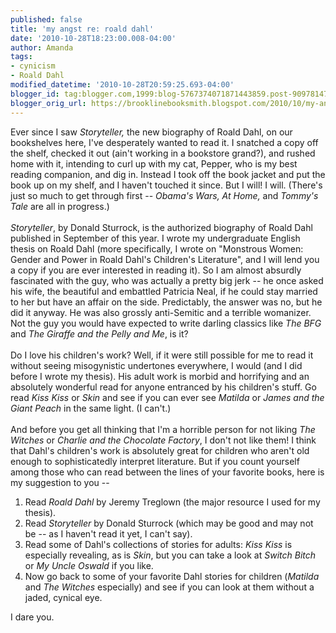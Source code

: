 ```yaml
---
published: false
title: 'my angst re: roald dahl'
date: '2010-10-28T18:23:00.008-04:00'
author: Amanda
tags:
- cynicism
- Roald Dahl
modified_datetime: '2010-10-28T20:59:25.693-04:00'
blogger_id: tag:blogger.com,1999:blog-5767374071871443859.post-9097814752877158294
blogger_orig_url: https://brooklinebooksmith.blogspot.com/2010/10/my-angst-re-roald-dahl.html
---
```


Ever since I saw <em>Storyteller, </em>the new biography of Roald Dahl, on our bookshelves here, I've desperately wanted to read it. I snatched a copy off the shelf, checked it out (ain't working in a bookstore grand?), and rushed home with it, intending to curl up with my cat, Pepper, who is my best reading companion, and dig in. Instead I took off the book jacket and put the book up on my shelf, and I haven't touched it since. But I will! I will. (There's just so much to get through first -- <em>Obama's Wars, At Home, </em>and <em>Tommy's Tale </em>are all in progress.)<br /><br /><em>Storyteller</em>, by Donald Sturrock, is the authorized biography of Roald Dahl published in September of this year. I wrote my undergraduate English thesis on Roald Dahl (more specifically, I wrote on "Monstrous Women: Gender and Power in Roald Dahl's Children's Literature", and I will lend you a copy if you are ever interested in reading it). So I am almost absurdly fascinated with the guy, who was actually a pretty big jerk -- he once asked his wife, the beautiful and embattled Patricia Neal, if he could stay married to her but have an affair on the side. Predictably, the answer was no, but he did it anyway. He was also grossly anti-Semitic and a terrible womanizer. Not the guy you would have expected to write darling classics like <em>The BFG </em>and <em>The Giraffe and the Pelly and Me</em>, is it?<br /><br />Do I love his children's work? Well, if it were still possible for me to read it without seeing misogynistic undertones everywhere, I would (and I did before I wrote my thesis). His adult work is morbid and horrifying and an absolutely wonderful read for anyone entranced by his children's stuff. Go read <em>Kiss Kiss </em>or <em>Skin</em> and see if you can ever see <em>Matilda</em> or <em>James and the Giant Peach</em> in the same light. (I can't.)<br /><br />And before you get all thinking that I'm a horrible person for not liking <em>The Witches</em> or <em>Charlie and the Chocolate Factory</em>, I don't not like them! I think that Dahl's children's work is absolutely great for children who aren't old enough to sophisticatedly interpret literature. But if you count yourself among those who can read between the lines of your favorite books, here is my suggestion to you --<br /><ol><li>Read <em>Roald Dahl</em> by Jeremy Treglown (the major resource I used for my thesis).</li><li>Read <em>Storyteller </em>by Donald Sturrock (which may be good and may not be -- as I haven't read it yet, I can't say).</li><li>Read some of Dahl's collections of stories for adults: <em>Kiss Kiss </em>is especially revealing, as is <em>Skin</em>, but you can take a look at <em>Switch Bitch </em>or <em>My Uncle Oswald </em>if you like.</li><li>Now go back to some of your favorite Dahl stories for children (<em>Matilda</em> and <em>The Witches</em> especially) and see if you can look at them without a jaded, cynical eye.</li></ol><p>I dare you.</p>